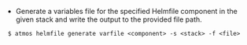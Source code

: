 - Generate a variables file for the specified Helmfile component in the given stack and write the output to the provided file path.

```shell
 $ atmos helmfile generate varfile <component> -s <stack> -f <file>
```

